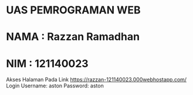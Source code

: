 # UAS PEMROGRAMAN WEB
# NAMA : Razzan Ramadhan
# NIM  : 121140023


Akses Halaman Pada Link
https://razzan-121140023.000webhostapp.com/
Login
Username: aston
Password: aston
